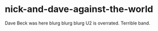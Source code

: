 # nick-and-dave-against-the-world

Dave Beck was here
blurg
blurg
blurg
U2 is overrated. Terrible band.
